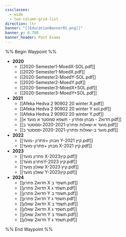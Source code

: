 ```yaml
---
cssclasses:
  - wide
  - two-column-grid-list
direction: ltr
banner: "[[EducationBanner01.png]]"
banner_y: 0.798
banner_header: Past Exams
---
```


%% Begin Waypoint %%
- **2020**
	- [[2020-Semester1-MoedX-SOL.pdf]]
	- [[2020-Semester1-MoedX.pdf]]
	- [[2020-Semester2-MoedY-SOL.pdf]]
	- [[2020-Semester2-MoedY.pdf]]
	- [[2020-Semester3-MoedX+SOL.pdf]]
	- [[2020-Semester3-MoedY+SOL.pdf]]
- **2021**
	- [[Afeka Hedva 2 90902 20 winter X.pdf]]
	- [[Afeka Hedva 2 90902 20 winter Y sol.pdf]]
	- [[Afeka Hedva 2 90902 20 winter Y.pdf]]
	- [[חדוא2 - מבחן ופתרון - תשפא סמסטר א מועד א.pdf]]
	- [[מועד א-שאלות ופתרון-2020-2021-סמסטר ב.pdf]]
	- [[מועד ב-שאלות ופתרון-2020-2021-סמסטר ב.pdf]]
- **2022**
	- [[מבחן +פתרון -מועד Y-קיץ 2021.pdf]]
	- [[מבחן +פתרון-מועד X-קיץ 2021.pdf]]
- **2023**
	- [[פתרון מועד X-קיץ2023.pdf]]
	- [[פתרון מועדY-קיץ 2023.pdf]]
	- [[שאלון מועד X-קיץ 2023.pdf]]
	- [[שאלון מועד Y-קיץ2023.pdf]]
- **2024**
	- [[חדוא2 פתרון X תשפד ב.pdf]]
	- [[חדוא2 פתרון X תשפד ג.pdf]]
	- [[חדוא2 פתרון Y תשפד ב.pdf]]
	- [[חדוא2 פתרון Y תשפד ג.pdf]]
	- [[חדוא2 שאלון X תשפד ב.pdf]]
	- [[חדוא2 שאלון X תשפד ג.pdf]]
	- [[חדוא2 שאלון Y תשפד ב.pdf]]
	- [[חדוא2 שאלון Y תשפד ג.pdf]]

%% End Waypoint %%